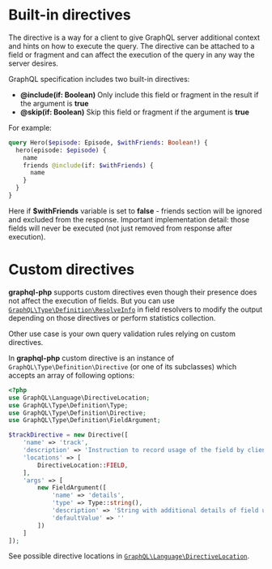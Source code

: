 # Built-in directives
The directive is a way for a client to give GraphQL server additional context and hints on how to execute
the query. The directive can be attached to a field or fragment and can affect the execution of the 
query in any way the server desires.

GraphQL specification includes two built-in directives:
 
* **@include(if: Boolean)** Only include this field or fragment in the result if the argument is **true** 
* **@skip(if: Boolean)** Skip this field or fragment if the argument is **true**

For example:
```graphql
query Hero($episode: Episode, $withFriends: Boolean!) {
  hero(episode: $episode) {
    name
    friends @include(if: $withFriends) {
      name
    }
  }
}
```
Here if **$withFriends** variable is set to **false** - friends section will be ignored and excluded 
from the response. Important implementation detail: those fields will never be executed 
(not just removed from response after execution).

# Custom directives
**graphql-php** supports custom directives even though their presence does not affect the execution of fields.
But you can use [`GraphQL\Type\Definition\ResolveInfo`](../reference.md#graphqltypedefinitionresolveinfo) 
in field resolvers to modify the output depending on those directives or perform statistics collection.
 
Other use case is your own query validation rules relying on custom directives.

In **graphql-php** custom directive is an instance of `GraphQL\Type\Definition\Directive`
(or one of its subclasses) which accepts an array of following options:

```php
<?php
use GraphQL\Language\DirectiveLocation;
use GraphQL\Type\Definition\Type;
use GraphQL\Type\Definition\Directive;
use GraphQL\Type\Definition\FieldArgument;

$trackDirective = new Directive([
    'name' => 'track',
    'description' => 'Instruction to record usage of the field by client',
    'locations' => [
        DirectiveLocation::FIELD,
    ],
    'args' => [
        new FieldArgument([
            'name' => 'details',
            'type' => Type::string(),
            'description' => 'String with additional details of field usage scenario',
            'defaultValue' => ''
        ])
    ]
]);
```

See possible directive locations in 
[`GraphQL\Language\DirectiveLocation`](../reference.md#graphqllanguagedirectivelocation).
